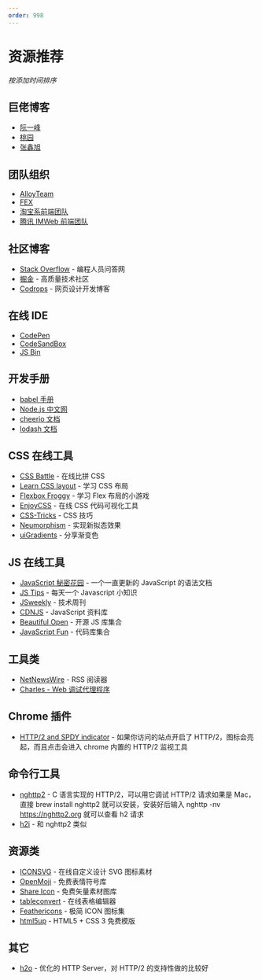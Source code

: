 ```yaml
---
order: 998
---
```


# 资源推荐

_按添加时间排序_

## 巨佬博客

- [阮一峰](http://www.ruanyifeng.com/blog/)
- [桃园](http://www.taoweng.site/)
- [张鑫旭](https://www.zhangxinxu.com/wordpress/)

## 团队组织

- [AlloyTeam](http://www.alloyteam.com/page/0/)
- [FEX](http://fex.baidu.com/)
- [淘宝系前端团队](https://fed.taobao.org/)
- [腾讯 IMWeb 前端团队](https://imweb.io/topic/tab/all)

## 社区博客

- [Stack Overflow](https://stackoverflow.com) - 编程人员问答网
- [掘金](https://juejin.im) - 高质量技术社区
- [Codrops](https://tympanus.net) - 网页设计开发博客

## 在线 IDE

- [CodePen](https://codepen.io)
- [CodeSandBox](https://codesandbox.io)
- [JS Bin](https://jsbin.com)

## 开发手册

- [babel 手册](https://github.com/**jamiebuilds**/babel-handbook/blob/master/translations/zh-Hans/user-handbook.md)
- [Node.js 中文网](http://nodejs.cn/api/)
- [cheerio 文档](https://cheerio.js.org/)
- [lodash 文档](https://lodash.com/docs/4.17.15)

## CSS 在线工具

- [CSS Battle](https://cssbattle.dev) - 在线比拼 CSS
- [Learn CSS layout](http://learnlayout.com) - 学习 CSS 布局
- [Flexbox Froggy](http://flexboxfroggy.com) - 学习 Flex 布局的小游戏
- [EnjoyCSS](https://enjoycss.com) - 在线 CSS 代码可视化工具
- [CSS-Tricks](https://css-tricks.com) - CSS 技巧
- [Neumorphism](https://neumorphism.io) - 实现新拟态效果
- [uiGradients](https://uigradients.com) - 分享渐变色

## JS 在线工具

- [JavaScript 秘密花园](https://bonsaiden.github.io/JavaScript-Garden/zh/) - 一个一直更新的 JavaScript 的语法文档
- [JS Tips](https://www.jstips.co) - 每天一个 Javascript 小知识
- [JSweekly](https://javascriptweekly.com) - 技术周刊
- [CDNJS](https://cdnjs.com/libraries) - JavaScript 资料库
- [Beautiful Open](https://beautifulopen.com) - 开源 JS 库集合
- [JavaScript Fun](https://www.javascript.fun) - 代码库集合

## 工具类

- [NetNewsWire](https://ranchero.com/netnewswire/) - RSS 阅读器
- [Charles - Web 调试代理程序](https://www.charlesproxy.com/)

## Chrome 插件

- [HTTP/2 and SPDY indicator](https://chrome.google.com/webstore/detail/http2-and-spdy-indicator/mpbpobfflnpcgagjijhmgnchggcjblin) - 如果你访问的站点开启了 HTTP/2，图标会亮起，而且点击会进入 chrome 内置的 HTTP/2 监视工具

## 命令行工具

- [nghttp2](https://github.com/nghttp2/nghttp2) - C 语言实现的 HTTP/2，可以用它调试 HTTP/2 请求如果是 Mac，直接 brew install nghttp2 就可以安装，安装好后输入 nghttp -nv https://nghttp2.org 就可以查看 h2 请求
- [h2i](https://github.com/golang/net/blob/master/http2/h2i/README.md) - 和 nghttp2 类似

## 资源类

- [ICONSVG](https://iconsvg.xyz) - 在线自定义设计 SVG 图标素材
- [OpenMoji](https://www.openmoji.org) - 免费表情符号库
- [Share Icon](https://www.shareicon.net) - 免费矢量素材图库
- [tableconvert](https://tableconvert.com) - 在线表格编辑器
- [Feathericons](https://feathericons.com) - 极简 ICON 图标集
- [html5up](https://html5up.net/) - HTML5 + CSS 3 免费模版

## 其它

- [h2o](https://github.com/h2o/h2o) - 优化的 HTTP Server，对 HTTP/2 的支持性做的比较好
